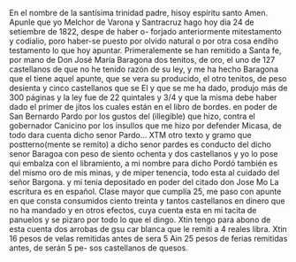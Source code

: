En el nombre de la santísima trinidad padre, hisoy espíritu santo Amen. Apunle que yo Melchor de Varona y Santracruz hago hoy dia 24 de setiembre de 1822, despe de haber o-
forjado anteriormente mitestamento y codialio, poro haber-se puesto por olvido natural o por otra cosa endiho testamento lo que hoy apuntar. Primeralemente se han remitido a Santa fe, por mano de
Don José María Baragona dos tenitos, de oro, el uno de 127 castellanos de que no he tenido razón de su ley, y me ha hecho Baragona que el tiene aquel apunte, que se vera su producido, el otro tenitos, de peso desienta y cinco castellanos que se
El y que se me ha dado, produjo más de 300 páginas y la ley fue de 22 quintales y 3/4 y que la misma debe haber dado el primer de jitos los cuales están en el libro de bordes.
en poder de San Bernardo Pardo por los gustos del (illegible) que hizo, contra el gobernador Canicino por los insullos que me hizo por defender Micasa, de todo dara cuenta dicho senor Pardo...
XTM otro texto y gramo que postterno(mente se remito) a dicho senor pardes es conducto del dicho senor Baragoa con peso de siento ochenta y dos castellanos y yo lo pose
qui embalza con el libramiento, a mi nombre para dicho
Pordó también es del mismo oro de mis minas, y de miper
tenencia, todo esta al cuidado del señor Bargona.
y mi tenia depositado en poder del citado don Jose Mo
La escritura es en español.
Clase mayor que cumplía 25, me paso con apunte en que consta consumidos ciento treinta y tantos castellanos en dinero que no ha mandado y en otros efectos, cuya cuenta esta en mi tacita de panuelos y se pizaro por todo lo
que el dingo.
Xtin tengo para abono de esta cuenta dos arrobas de gsu
car blanca que le remiti a 4 reales libra.
Xtin 16 pesos de velas remitidas antes de sera 5
Ain 25 pesos de ferias remitidas antes, de serán 5 pe- sos castellanos de quesos.